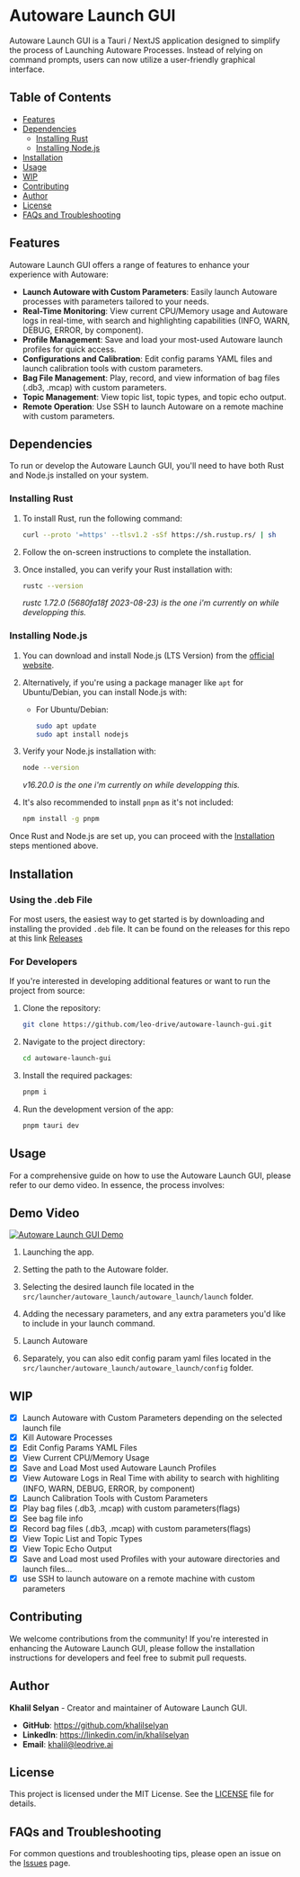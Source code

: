 # Autoware Launch GUI

Autoware Launch GUI is a Tauri / NextJS application designed to simplify the process of Launching Autoware Processes. Instead of relying on command prompts, users can now utilize a user-friendly graphical interface.

## Table of Contents

- [Features](#features)
- [Dependencies](#dependencies)
  - [Installing Rust](#installing-rust)
  - [Installing Node.js](#installing-nodejs)
- [Installation](#installation)
- [Usage](#usage)
- [WIP](#wip)
- [Contributing](#contributing)
- [Author](#author)
- [License](#license)
- [FAQs and Troubleshooting](#faqs-and-troubleshooting)

## Features

Autoware Launch GUI offers a range of features to enhance your experience with Autoware:

- **Launch Autoware with Custom Parameters**: Easily launch Autoware processes with parameters tailored to your needs.
- **Real-Time Monitoring**: View current CPU/Memory usage and Autoware logs in real-time, with search and highlighting capabilities (INFO, WARN, DEBUG, ERROR, by component).
- **Profile Management**: Save and load your most-used Autoware launch profiles for quick access.
- **Configurations and Calibration**: Edit config params YAML files and launch calibration tools with custom parameters.
- **Bag File Management**: Play, record, and view information of bag files (.db3, .mcap) with custom parameters.
- **Topic Management**: View topic list, topic types, and topic echo output.
- **Remote Operation**: Use SSH to launch Autoware on a remote machine with custom parameters.

## Dependencies

To run or develop the Autoware Launch GUI, you'll need to have both Rust and Node.js installed on your system.

### Installing Rust

1. To install Rust, run the following command:

   ```bash
   curl --proto '=https' --tlsv1.2 -sSf https://sh.rustup.rs/ | sh
   ```

2. Follow the on-screen instructions to complete the installation.

3. Once installed, you can verify your Rust installation with:

   ```bash
   rustc --version
   ```

   _rustc 1.72.0 (5680fa18f 2023-08-23) is the one i'm currently on while developping this._

### Installing Node.js

1. You can download and install Node.js (LTS Version) from the [official website](https://nodejs.org/).

2. Alternatively, if you're using a package manager like `apt` for Ubuntu/Debian, you can install Node.js with:

   - For Ubuntu/Debian:

     ```bash
     sudo apt update
     sudo apt install nodejs
     ```

3. Verify your Node.js installation with:

   ```bash
   node --version
   ```

   _v16.20.0 is the one i'm currently on while developping this._

4. It's also recommended to install `pnpm` as it's not included:

   ```bash
   npm install -g pnpm
   ```

Once Rust and Node.js are set up, you can proceed with the [Installation](#installation) steps mentioned above.

## Installation

### Using the .deb File

For most users, the easiest way to get started is by downloading and installing the provided `.deb` file.
It can be found on the releases for this repo at this link [Releases](https://github.com/leo-drive/autoware-launch-gui/releases/)

### For Developers

If you're interested in developing additional features or want to run the project from source:

1. Clone the repository:

   ```bash
   git clone https://github.com/leo-drive/autoware-launch-gui.git
   ```

2. Navigate to the project directory:

   ```bash
   cd autoware-launch-gui
   ```

3. Install the required packages:

   ```bash
   pnpm i
   ```

4. Run the development version of the app:

   ```bash
   pnpm tauri dev
   ```

## Usage

For a comprehensive guide on how to use the Autoware Launch GUI, please refer to our demo video. In essence, the process involves:

## **Demo Video**

[![Autoware Launch GUI Demo](https://github-production-user-asset-6210df.s3.amazonaws.com/36904941/273592037-9bb7c83d-eb79-4991-a43c-16d1c5b2673d.png)](https://www.youtube.com/watch?v=iQEEct-pwpg&ab_channel=KhalilSelyan)

1. Launching the app.
2. Setting the path to the Autoware folder.
3. Selecting the desired launch file located in the `src/launcher/autoware_launch/autoware_launch/launch` folder.
4. Adding the necessary parameters, and any extra parameters you'd like to include in your launch command.
5. Launch Autoware

6. Separately, you can also edit config param yaml files located in the `src/launcher/autoware_launch/autoware_launch/config` folder.

## WIP

- [x] Launch Autoware with Custom Parameters depending on the selected launch file
- [x] Kill Autoware Processes
- [x] Edit Config Params YAML Files
- [x] View Current CPU/Memory Usage
- [x] Save and Load Most used Autoware Launch Profiles
- [x] View Autoware Logs in Real Time with ability to search with highliting (INFO, WARN, DEBUG, ERROR, by component)
- [x] Launch Calibration Tools with Custom Parameters
- [x] Play bag files (.db3, .mcap) with custom parameters(flags)
- [x] See bag file info
- [x] Record bag files (.db3, .mcap) with custom parameters(flags)
- [x] View Topic List and Topic Types
- [x] View Topic Echo Output
- [x] Save and Load most used Profiles with your autoware directories and launch files...
- [x] use SSH to launch autoware on a remote machine with custom parameters

## Contributing

We welcome contributions from the community! If you're interested in enhancing the Autoware Launch GUI, please follow the installation instructions for developers and feel free to submit pull requests.

## Author

**Khalil Selyan** - Creator and maintainer of Autoware Launch GUI.

- **GitHub**: <https://github.com/khalilselyan>
- **LinkedIn**: <https://linkedin.com/in/khalilselyan>
- **Email**: <khalil@leodrive.ai>

## License

This project is licensed under the MIT License. See the [LICENSE](LICENSE) file for details.

## FAQs and Troubleshooting

For common questions and troubleshooting tips, please open an issue on the [Issues](https://github.com/leo-drive/autoware-launch-gui/issues) page.
